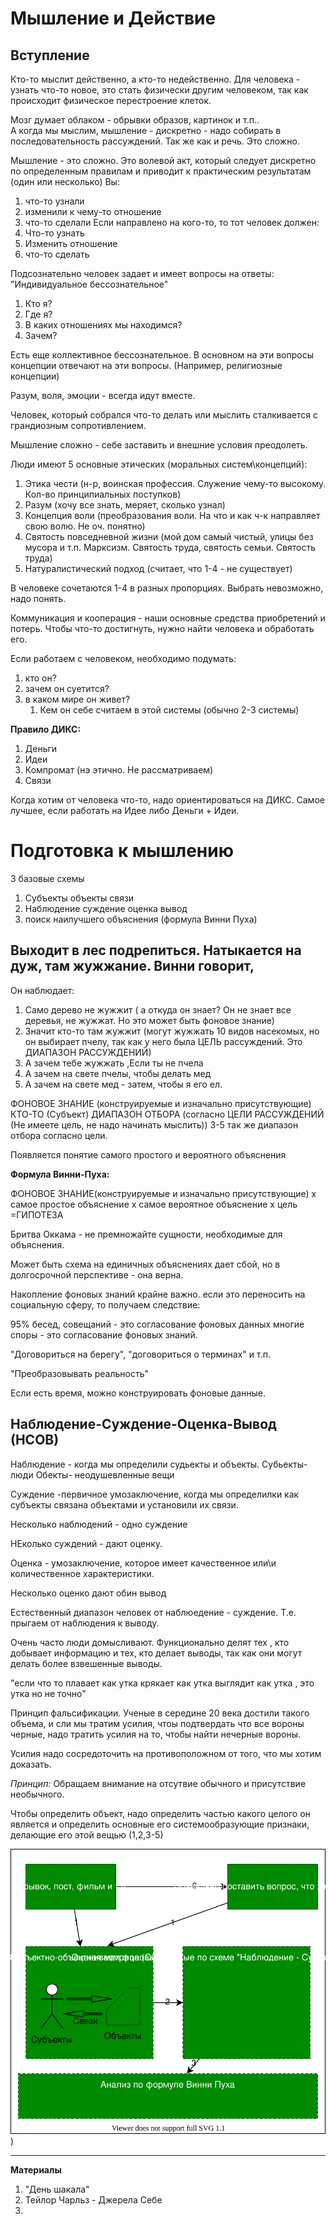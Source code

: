 # Мышление и Действие
## Вступление 
Кто-то мыслит действенно, а кто-то недейственно.
Для человека - узнать что-то новое, это стать физически другим человеком, так как происходит физическое перестроение клеток.

Мозг думает облаком - обрывки образов, картинок и т.п..  
А когда мы мыслим, мышление - дискретно - надо собирать в последовательность рассуждений. Так же как и речь. Это сложно. 

Мышление - это сложно. Это волевой акт, который следует дискретно по определенным правилам и приводит к практическим результатам (один или несколько)
Вы:
1. что-то узнали
2. изменили к чему-то отношение
3. что-то сделали
Если направлено на кого-то, то тот человек
 должен:
1. Что-то узнать
2. Изменить отношение
3. что-то сделать

Подсознательно человек задает и имеет вопросы на ответы:
"Индивидуальное бессознательное"
1. Кто я? 
2. Где я?
3. В каких отношениях мы находимся?
4. Зачем?

Есть еще коллективное бессознательное. 
В основном на эти вопросы концепции отвечают на эти вопросы. (Например, религиозные концепции)

Разум, воля, эмоции - всегда идут вместе. 

Человек, который собрался что-то делать или мыслить сталкивается с грандиозным сопротивлением.

Мышление сложно - себе заставить и внешние условия преодолеть.

Люди имеют 5 основные этических (моральных систем\концепций):
1. Этика чести (н-р, воинская профессия. Служение чему-то высокому. Кол-во принципиальных поступков)
2. Разум (хочу все знать, меряет, сколько узнал)
3. Концепция воли (преобразования воли. На что и как ч-к направляет свою волю. Не оч. понятно)
4. Святость повседневной жизни (мой дом самый чистый, улицы без мусора и т.п. Марксизм. Святость труда, святость семьи. Святость труда)
5. Натуралистический подход (считает, что 1-4 - не существует)

В человеке сочетаются 1-4 в разных пропорциях. Выбрать невозможно, надо понять.  

Коммуникация и кооперация - наши основные средства приобретений и потерь.
Чтобы что-то достигнуть, нужно найти человека и обработать его.

Если работаем с человеком, необходимо подумать:
1. кто он? 
2. зачем он суетится? 
3.  в каком мире он живет?
    1.  Кем он себе считаем в этой системы (обычно 2-3 системы)

 **Правило ДИКС:**
 1. Деньги
 2. Идеи
 3. Компромат (нэ этично. Не рассматриваем)
 4. Связи

Когда хотим от человека что-то, надо ориентироваться на ДИКС. Самое лучшее, если работать на Идее либо Деньги + Идеи.


# Подготовка к мышлению
3 базовые схемы
1. Субъекты объекты связи
2. Наблюдение  суждение оценка вывод
3. поиск наилучшего объяснения (формула Винни Пуха)

## Выходит в лес подрепиться. Натыкается на дуж, там жужжание. Винни говорит, 
Он наблюдает:
1. Само дерево не жужжит ( а откуда он знает? Он не знает все деревья, не жужжат. Но это может быть фоновое знание)
2. Значит кто-то там жужжит (могут жужжать 10 видов насекомых, но он выбирает пчелу, так как у него была ЦЕЛЬ рассуждений. Это ДИАПАЗОН РАССУЖДЕНИЙ)
3. А зачем тебе жужжать ,Если ты не пчела
4. А зачем на свете пчелы, чтобы делать мед
5. А зачем на свете мед - затем, чтобы я его ел. 


ФОНОВОЕ ЗНАНИЕ  (конструируемые и изначально присутствующие)
КТО-ТО (Субъект)
ДИАПАЗОН ОТБОРА (согласно ЦЕЛИ РАССУЖДЕНИЙ (Не имеете цель, не надо начинать мыслить))
3-5 так же диапазон отбора согласно цели.

Появляется понятие самого простого и вероятного объяснения 

**Формула Винни-Пуха:**

ФОНОВОЕ ЗНАНИЕ(конструируемые и изначально присутствующие) х
самое простое объяснение х
самое вероятное объяснение х
цель
=ГИПОТЕЗА

Бритва Оккама - не премножайте сущности, необходимые для объяснения. 

Может быть схема на единичных объяснениях дает сбой, но в долгосрочной перспективе - она верна.

Накопление фоновых знаний крайне важно.
если это переносить на социальную сферу, то получаем следствие:

95% бесед, совещаний - это согласование фоновых данных
многие споры - это согласование фоновых знаний.

"Договориться на берегу", "договориться о терминах" и т.п.

"Преобразовывать реальность"

Если есть время, можно конструировать фоновые данные.


## Наблюдение-Суждение-Оценка-Вывод (НСОВ)
Наблюдение - когда мы определили судьекты и объекты.
Субьекты- люди
Обекты- неодушевленные вещи

Суждение -первичное умозаключение, когда мы определилки как субъекты связана  объектами и установили их связи.

Несколько наблюдений - одно суждение

НЕколько суждений - дают оценку. 

Оценка - умозаключение, которое имеет качественное или\и количественное характеристики.

Несколько оценко дают обин вывод

Естественный диапазон человек от наблюедение - суждение.
Т.е. прыгаем от наблюдения к выводу.

Очень часто люди домысливают. Функционально делят тех , кто добывает информацию и тех, кто делает выводы, так как они могут делать более взвешенные выводы.

"если что то плавает как утка крякает как утка выглядит как утка , это утка но не точно"

Принцип фальсификации.
Ученые в середине 20 века достили такого объема, и сли мы тратим усилия, чтоы подтвердать что все вороны черные, надо тратить усилия на то, чтобы найти нечерные вороны.

Усилия надо сосредоточить на противоположном от того, что мы хотим доказать.

*Принцип:* Обращаем внимание на отсутвие обычного и присутствие необычного.

Чтобы определить объект, надо определить частью какого целого он является и определить основные его системообразующие признаки, делающие его этой вещью (1,2,3-5)


![](images/How_to_think_schema.drawio.svg))



---------
**Материалы**
1. "День шакала"
2. Тейлор Чарльз - Джерела Себе
3. 